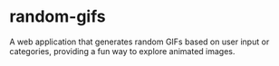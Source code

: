 # random-gifs
A web application that generates random GIFs based on user input or categories, providing a fun way to explore animated images.
